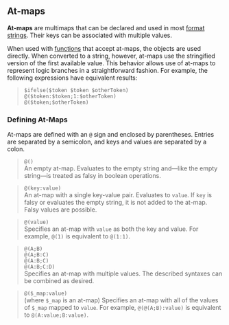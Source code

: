 ## At-maps

**At-maps** are multimaps that can be declared and used in most [format strings](./format-strings.md). Their keys can be associated with multiple values.

When used with [functions](./format-string-functions.md#at-map-functions) that accept at-maps, the objects are used directly. When converted to a string, however, at-maps use the stringified version of the first available value. This behavior allows use of at-maps to represent logic branches in a straightforward fashion. For example, the following expressions have equivalent results:

> `$ifelse($token $token $otherToken)`  
> `@($token:$token;1:$otherToken)`  
> `@($token;$otherToken)`

### Defining At-Maps

At-maps are defined with an `@` sign and enclosed by parentheses. Entries are separated by a semicolon, and keys and values are separated by a colon.

> `@()`  
> An empty at-map. Evaluates to the empty string and—like the empty string—is treated as falsy in boolean operations.

> `@(key:value)`  
> An at-map with a single key-value pair. Evaluates to `value`. If `key` is falsy or evaluates the empty string, it is not added to the at-map. Falsy values are possible.

> `@(value)`  
> Specifies an at-map with `value` as both the key and value. For example, `@(1)` is equivalent to `@(1:1)`.

> `@(A;B)`  
> `@(A;B:C)`  
> `@(A:B;C)`  
> `@(A:B;C:D)`  
> Specifies an at-map with multiple values. The described syntaxes can be combined as desired.

> `@($_map:value)`  
> (where `$_map` is an at-map) Specifies an at-map with all of the values of `$_map` mapped to `value`. For example, `@(@(A;B):value)` is equivalent to `@(A:value;B:value)`.
